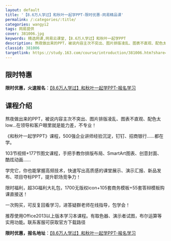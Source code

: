 ```yaml
---
layout: default
title: '【8.6万人学过】和秋叶一起学PPT-限时优惠-网易精品课'
permalink: /:categories/:title/
categories: wangyi2
tags: 网易提供
cover: 381006.jpg
keywords: 精选网课,网易云课堂,【8.6万人学过】和秋叶一起学PPT
description: 熬夜做出来的PPT，被说内容主次不突出、图片排版凌乱、图表不直观、配色太low…在领导和客户眼里就是能力差，不专业！《和
classid: 381006
targetlink: https://study.163.com/course/introduction/381006.htm?share=1&shareId=1025206652&utm_campaign=share&utm_medium=iphoneShare&utm_source=&utm_u=1025206652
---
```


## 限时特惠

**限时优惠，火速报名**：[【8.6万人学过】和秋叶一起学PPT-报名学习](https://study.163.com/course/introduction/381006.htm?share=1&shareId=1025206652&utm_campaign=share&utm_medium=iphoneShare&utm_source=&utm_u=1025206652)

## 课程介绍

熬夜做出来的PPT，被说内容主次不突出、图片排版凌乱、图表不直观、配色太low…在领导和客户眼里就是能力差，不专业！



《和秋叶一起学PPT》课程，500强企业讲师经验沉淀，钉钉、招商银行……都在学。

103节视频+177节图文课程，手把手教你排版布局、SmartArt图表、创意封面、酷炫动画……



学完它，你也能掌握高频技术，快速写出高质感的课堂展示、演示汇报、新品发布、项目夺标PPT，提升职场竞争力！



限时福利，超3G福利大礼包，1700无版权icon+105套商务模板+55套答辩模板购课直接送！

一次购买，可反复回看学习，进答疑群老师在线指导，包学会！



推荐使用Office2013以上版本学习本课程。有取色器、演示者试图，布尔运算等实用功能。联系客服可获取官方下载路径

**限时优惠，报名地址**：[【8.6万人学过】和秋叶一起学PPT-报名学习](https://study.163.com/course/introduction/381006.htm?share=1&shareId=1025206652&utm_campaign=share&utm_medium=iphoneShare&utm_source=&utm_u=1025206652)

